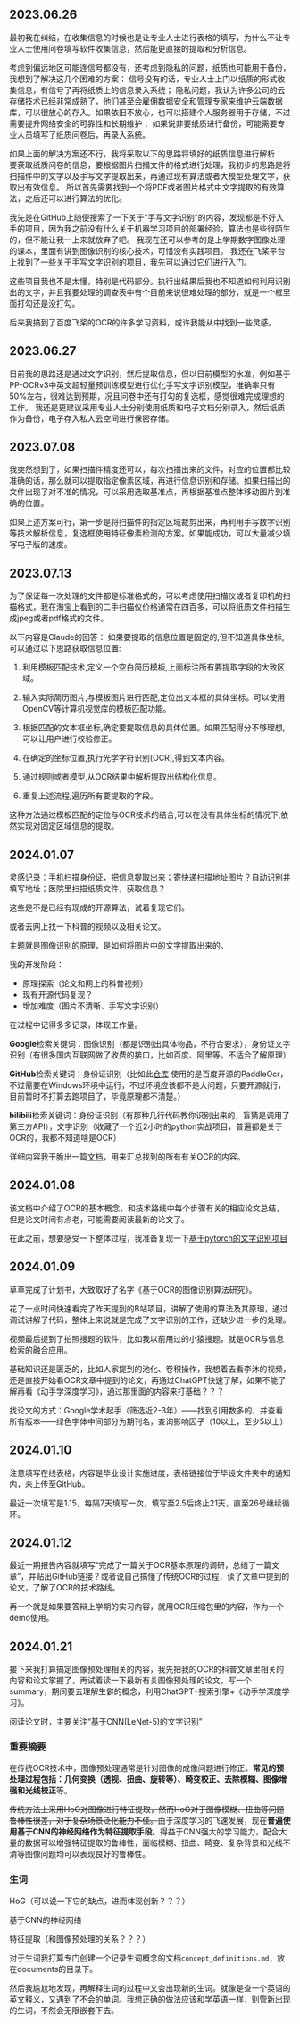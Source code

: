 ## 2023.06.26

最初我在纠结，在收集信息的时候也是让专业人士进行表格的填写，为什么不让专业人士使用问卷填写软件收集信息，然后能更直接的提取和分析信息。

考虑到偏远地区可能连信号都没有，还考虑到隐私的问题，纸质也可能用于备份，我想到了解决这几个困难的方案：
信号没有的话，专业人士上门以纸质的形式收集信息，有信号了再将纸质上的信息录入系统；
隐私问题，我认为许多公司的云存储技术已经非常成熟了，他们甚至会雇佣数据安全和管理专家来维护云端数据库，可以很放心的存入。如果依旧不放心，也可以搭建个人服务器用于存储，不过需要提升网络安全的可靠性和长期维护；
如果说非要纸质进行备份，可能需要专业人员填写了纸质问卷后，再录入系统。

如果上面的解决方案还不行，我将采取以下的思路将填好的纸质信息进行解析：
要获取纸质问卷的信息，要根据图片扫描文件的格式进行处理，我初步的思路是将扫描件中的文字以及手写文字提取出来，再通过现有算法或者大模型处理文字，获取出有效信息。
所以首先需要找到一个将PDF或者图片格式中文字提取的有效算法，之后还可以进行算法的优化。

我先是在GitHub上随便搜索了一下关于“手写文字识别”的内容，发现都是不好入手的项目，因为我之前没有什么关于机器学习项目的部署经验，算法也是些很陌生的，但不能让我一上来就放弃了吧。
我现在还可以参考的是上学期数字图像处理的课本，里面有讲到图像识别的核心技术，可惜没有实践项目。
我还在飞桨平台上找到了一些关于手写文字识别的项目，我先可以通过它们进行入门。

这些项目我也不是太懂，特别是代码部分。执行出结果后我也不知道如何利用识别出的文字，并且我要处理的调查表中有个目前来说很难处理的部分，就是一个框里面打勾还是没打勾。

后来我搞到了百度飞桨的OCR的许多学习资料，或许我能从中找到一些灵感。

## 2023.06.27

目前我的思路还是通过文字识别，然后提取信息，但以目前模型的水准，例如基于PP-OCRv3中英文超轻量预训练模型进行优化手写文字识别模型，准确率只有50%左右，很难达到预期，况且问卷中还有打勾的复选框，感觉很难完成理想的工作。
我还是更建议采用专业人士分别使用纸质和电子文档分别录入，然后纸质作为备份，电子存入私人云空间进行保密存储。

## 2023.07.08

我突然想到了，如果扫描件精度还可以，每次扫描出来的文件，对应的位置都比较准确的话，那么就可以提取指定像素区域，再进行信息识别和存储。如果扫描出的文件出现了对不准的情况，可以采用选取基准点，再根据基准点整体移动图片到准确的位置。

如果上述方案可行，第一步是将扫描件的指定区域裁剪出来，再利用手写数字识别等技术解析信息，复选框使用特征像素检测的方案。如果能成功，可以大量减少填写电子版的速度。

## 2023.07.13

为了保证每一次处理的文件都是标准格式的，可以考虑使用扫描仪或者复印机的扫描格式，我在淘宝上看到的二手扫描仪价格通常在四百多，可以将纸质文件扫描生成jpeg或者pdf格式的文件。

以下内容是Claude的回答：
如果要提取的信息位置是固定的,但不知道具体坐标,可以通过以下思路获取信息位置:

1. 利用模板匹配技术,定义一个空白简历模板,上面标注所有要提取字段的大致区域。

2. 输入实际简历图片,与模板图片进行匹配,定位出文本框的具体坐标。可以使用OpenCV等计算机视觉库的模板匹配功能。

3. 根据匹配的文本框坐标,确定要提取信息的具体位置。如果匹配得分不够理想,可以让用户进行校验修正。

4. 在确定的坐标位置,执行光学字符识别(OCR),得到文本内容。

5. 通过规则或者模型,从OCR结果中解析提取出结构化信息。

6. 重复上述流程,遍历所有要提取的字段。

这种方法通过模板匹配的定位与OCR技术的结合,可以在没有具体坐标的情况下,依然实现对固定区域信息的提取。

## 2024.01.07

灵感记录：手机扫描身份证，把信息提取出来；寄快递扫描地址图片？自动识别并填写地址；医院里扫描纸质文件，获取信息？

这些是不是已经有现成的开源算法，试着复现它们。

或者去网上找一下科普的视频以及相关论文。

主题就是图像识别的原理，是如何将图片中的文字提取出来的。



我的开发阶段：

- 原理探索（论文和网上的科普视频）
- 现有开源代码复现？
- 增加难度（图片不清晰、手写文字识别）

在过程中记得多多记录，体现工作量。



**Google**检索关键词：图像识别（都是识别出具体物品，不符合要求），身份证文字识别（有很多国内互联网做了收费的接口，比如百度、阿里等。不适合了解原理）

**GitHub**检索关键词：身份证识别（比如此[仓库](https://github.com/isee15/Card-Ocr) 使用的是百度开源的PaddleOcr，不过需要在Windows环境中运行，不过环境应该都不是大问题，只要开源就行，目前暂时不打算去跑项目了，毕竟原理都不清楚。）

**bilibili**检索关键词：身份证识别（有那种几行代码教你识别出来的，盲猜是调用了第三方API），文字识别（收藏了一个近2小时的python实战项目，普遍都是关于OCR的，我都不知道啥是OCR）



详细内容我干脆出一篇[文档](./documents/what_is_OCR.md)，用来汇总找到的所有有关OCR的内容。

## 2024.01.08

该文档中介绍了OCR的基本概念，和技术路线中每个步骤有关的相应论文总结，但是论文时间有点老，可能需要阅读最新的论文了。

在此之前，想要感受一下整体过程，我准备复现一下[基于pytorch的文字识别项目](https://www.bilibili.com/list/watchlater?oid=687540358&bvid=BV1gU4y1r7Ku&spm_id_from=333.337.top_right_bar_window_view_later.content.click&p=2)

## 2024.01.09

草草完成了计划书，大致取好了名字《基于OCR的图像识别算法研究》。

花了一点时间快速看完了昨天提到的B站项目，讲解了使用的算法及其原理，通过调试讲解了代码，整体上来说就是完成了文字识别的工作，还缺少进一步的处理。

视频最后提到了拍照搜题的软件，比如我以前用过的小猿搜题，就是OCR与信息检索的融合应用。

基础知识还是匮乏的，比如人家提到的池化、卷积操作，我想着去看李沐的视频，还是直接开始看OCR文章中提到的论文，再通过ChatGPT快速了解，如果不能了解再看《动手学深度学习》，通过那里面的内容来打基础？？？

找论文的方式：Google学术起手（筛选近2-3年）——找到引用数多的，并查看所有版本——绿色字体中间部分为期刊名，查询影响因子（10以上，至少5以上）

## 2024.01.10

注意填写在线表格，内容是毕业设计实施进度，表格链接位于毕设文件夹中的通知内，未上传至GitHub。

最近一次填写是1.15，每隔7天填写一次，填写至2.5后终止21天，直至26号继续循环。

## 2024.01.12

最近一期报告内容就填写“完成了一篇关于OCR基本原理的调研，总结了一篇文章”，并贴出GitHub链接？或者说自己搞懂了传统OCR的过程，读了文章中提到的论文，了解了OCR的技术路线。

再一个就是如果要答辩上学期的实习内容，就用OCR压缩包里的内容，作为一个demo使用。

## 2024.01.21

​	接下来我打算搞定图像预处理相关的内容，我先把我的OCR的科普文章里相关的内容和论文掌握了，再试着读一下最新有关图像预处理的论文，写一个summary，期间要去理解生僻的概念，利用ChatGPT+搜索引擎+《动手学深度学习》。

阅读论文时，主要关注“基于CNN(LeNet-5)的文字识别”

### 重要摘要

​	在传统OCR技术中，图像预处理通常是针对图像的成像问题进行修正。**常见的预处理过程包括：几何变换（透视、扭曲、旋转等）、畸变校正、去除模糊、图像增强和光线校正**等。

​	~~传统方法上采用HoG对图像进行特征提取，然而HoG对于图像模糊、扭曲等问题鲁棒性很差，对于复杂场景泛化能力不佳。~~由于深度学习的飞速发展，现在**普遍使用基于CNN的神经网络作为特征提取手段**。得益于CNN强大的学习能力，配合大量的数据可以增强特征提取的鲁棒性，面临模糊、扭曲、畸变、复杂背景和光线不清等图像问题均可以表现良好的鲁棒性。

### 生词

HoG（可以说一下它的缺点，进而体现创新？？？）

基于CNN的神经网络

特征提取（和图像预处理的关系？？？）



对于生词我打算专门创建一个记录生词概念的文档`concept_definitions.md`，放在documents的目录下。

然后我尴尬地发现，再解释生词的过程中又会出现新的生词。就像是查一个英语的英文释义，又遇到了不会的单词。我想正确的做法应该和学英语一样，别管新出现的生词，不然会无限嵌套下去。
